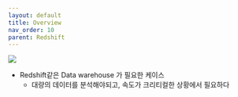 ```yaml
---
layout: default
title: Overview
nav_order: 10
parent: Redshift
---
```


![](/images/datastore/redshift/redshift-integrating-example.jpeg)

 * Redshift같은 Data warehouse 가 필요한 케이스
   + 대량의 데이터를 분석해야되고, 속도가 크리티컬한 상황에서 필요하다
